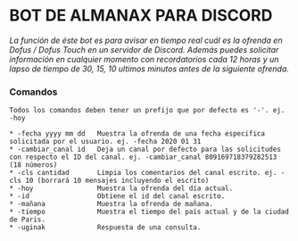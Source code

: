 # BOT DE ALMANAX PARA DISCORD

_La función de éste bot es para avisar en tiempo real cuál es la ofrenda en Dofus / Dofus Touch en un servidor de Discord. Además puedes solicitar información en cualquier momento con recordatorios cada 12 horas y un lapso de tiempo de 30, 15, 10 ultimos minutos antes de la siguiente ofrenda._

### Comandos

    Todos los comandos deben tener un prefijo que por defecto es '-'. ej. -hoy

    * -fecha yyyy mm dd   Muestra la ofrenda de una fecha especifica solicitada por el usuario. ej. -fecha 2020 01 31
    * -cambiar_canal id   Deja un canal por defecto para las solicitudes con respecto el ID del canal. ej. -cambiar_canal 809169718379282513 (18 números)
    * -cls cantidad       Limpia los comentarios del canal escrito. ej. -cls 10 (borrará 10 mensajes incluyendo el escrito)
    * -hoy                Muestra la ofrenda del día actual.
    * -id                 Obtiene el id del canal escrito.
    * -mañana             Muestra la ofrenda de mañana.
    * -tiempo             Muestra el tiempo del país actual y de la ciudad de Paris.
    * -uginak             Respuesta de una consulta.